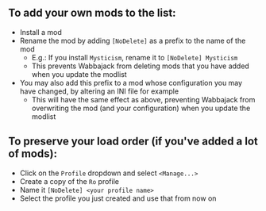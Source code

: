 ## To add your own mods to the list:

- Install a mod
- Rename the mod by adding `[NoDelete]` as a prefix to the name of the mod
  - E.g.: If you install `Mysticism`, rename it to `[NoDelete] Mysticism`
  - This prevents Wabbajack from deleting mods that you have added when you update the modlist
- You may also add this prefix to a mod whose configuration you may have changed, by altering an INI file for example
  - This will have the same effect as above, preventing Wabbajack from overwriting the mod (and your configuration) when you update the modlist

## To preserve your load order (if you've added a lot of mods):

- Click on the `Profile` dropdown and select `<Manage...>`
- Create a copy of the `Ro` profile
- Name it `[NoDelete] <your profile name>`
- Select the profile you just created and use that from now on
